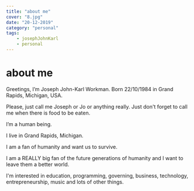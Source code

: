 ```yaml
---
title: "about me"
cover: "8.jpg"
date: "20-12-2019"
category: "personal"
tags:
    - josephJohnKarl
    - personal
---
```


# about me

Greetings, I’m Joseph John-Karl Workman. Born 22/10/1984 in Grand Rapids, Michigan, USA.

Please, just call me Joseph or Jo or anything really. Just don't forget to call me when there is food to be eaten.

I’m a human being.

I live in Grand Rapids, Michigan.

I am a fan of humanity and want us to survive.

I am a REALLY big fan of the future generations of humanity and I want to leave them a better world.

I'm interested in education, programming, governing, business, technology, entrepreneurship, music and lots of other things.